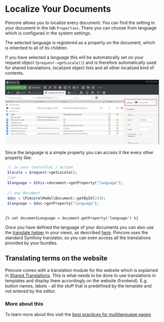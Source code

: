 # Localize Your Documents

Pimcore allows you to localize every document. You can find the setting in your document in the tab `Properties`. 
There you can choose from language which is configured in the system settings.

The selected language is registered as a property on the document, which is inherited to all of its children. 

If you have selected a language this will be automatically set on your request object (`$request->getLocale()`) and is 
therefore automatically used for shared translations, localized object lists and all other localized kind of contents. 
 
![Localization Settings](../img/localization-documents.png)

Since the language is a simple property you can access it like every other property like:

```php
 // in your controller / action
 $locale = $request->getLocale(); 
 //or 
 $language = $this->document->getProperty("language");
  
 // any document
 $doc = \Pimcore\Model\Document::getById(234);
 $language = $doc->getProperty("language");
  
 ```
  
 ```twig
 {% set documentLanguage = document.getProperty('language') %}
 ```
 
 
Once you have defined the language of your documents you can also use the [translate helper](./04_Shared_Translations.md) 
in your views, as described [here](./04_Shared_Translations.md). Pimcore uses the standard Symfony translator, 
so you can even access all the translations provided by your bundles. 

## Translating terms on the website
Pimcore comes with a translation module for the website which is explained in [Shared Translations](./04_Shared_Translations.md). 
This is what needs to be done to use translations in templates and display them accordingly on the website (frontend). 
E.g. button names, labels - all the stuff that is predefined by the template and not entered by the editor.

### More about this
To learn more about this visit the [best practices for multilanguage pages](../26_Best_Practice/04_Multilanguage_Setup.md)
